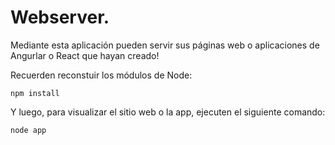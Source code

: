 # Webserver.

Mediante esta aplicación pueden servir sus páginas web o aplicaciones de Angurlar o React que hayan creado!

Recuerden reconstuir los módulos de Node:

```
npm install
```

Y luego, para visualizar el sitio web o la app, ejecuten el siguiente comando:

```
node app
```
